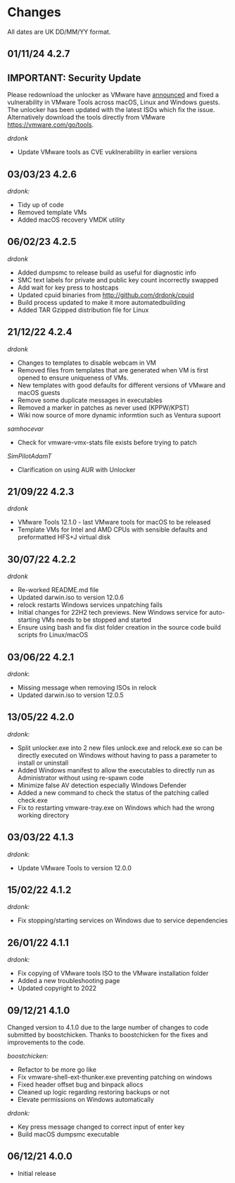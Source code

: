 # Changes

All dates are UK DD/MM/YY format.

## 01/11/24 4.2.7
## IMPORTANT: Security Update
Please redownload the unlocker as VMware have
[announced](https://www.vmware.com/security/advisories/VMSA-2023-0024.html) and fixed a vulnerability in
VMware Tools across macOS, Linux and Windows guests. The unlocker has been updated with the latest ISOs which fix the
issue. Alternatively download the tools directly from VMware https://vmware.com/go/tools.

_drdonk_
* Update VMware tools as CVE vuklnerability in earlier versions

## 03/03/23 4.2.6

_drdonk:_
* Tidy up of code
* Removed template VMs
* Added macOS recovery VMDK utility

## 06/02/23 4.2.5
_drdonk_
* Added dumpsmc to release build as useful for diagnostic info
* SMC text labels for private and public key count incorrectly swapped
* Add wait for key press to hostcaps
* Updated cpuid binaries from http://github.com/drdonk/cpuid
* Build process updated to make it more automatedbuilding
* Added TAR Gzipped distribution file for Linux 

## 21/12/22 4.2.4
_drdonk_
* Changes to templates to disable webcam in VM
* Removed files from templates that are generated when VM is first opened to ensure uniqueness of VMs.
* New templates with good defaults for different versions of VMware and macOS guests
* Remove some duplicate messages in executables
* Removed a marker in patches as never used (KPPW/KPST)
* Wiki now source of more dynamic informtion such as Ventura supoort

_samhocevar_
* Check for vmware-vmx-stats file exists before trying to patch

_SimPilotAdamT_
* Clarification on using AUR with Unlocker

## 21/09/22 4.2.3
_drdonk_
* VMware Tools 12.1.0 - last VMware tools for macOS to be released
* Template VMs for Intel and AMD CPUs with sensible defaults and preformatted HFS+J virtual disk

## 30/07/22 4.2.2
_drdonk_
* Re-worked README.md file
* Updated darwin.iso to version 12.0.6
* relock restarts Windows services unpatching fails
* Initial changes for 22H2 tech previews. New Windows service for auto-starting VMs needs to be stopped and started
* Ensure using bash and fix dist folder creation in the source code build scripts fro Linux/macOS

## 03/06/22 4.2.1
_drdonk_:
* Missing message when removing ISOs in relock
* Updated darwin.iso to version 12.0.5

## 13/05/22 4.2.0
_drdonk:_
* Split unlocker.exe into 2 new files unlock.exe and relock.exe so can be directly executed on Windows without 
having to pass a parameter to install or uninstall
* Added Windows manifest to allow the executables to directly run as Administrator without using re-spawn code 
* Minimize false AV detection especially Windows Defender
* Added a new command to check the status of the patching called check.exe
* Fix to restarting vmware-tray.exe on Windows which had the wrong working directory

## 03/03/22 4.1.3
_drdonk:_
* Update VMware Tools to version 12.0.0

## 15/02/22 4.1.2

_drdonk:_
* Fix stopping/starting services on Windows due to service dependencies

## 26/01/22 4.1.1

_drdonk:_
* Fix copying of VMware tools ISO to the VMware installation folder
* Added a new troubleshooting page
* Updated copyright to 2022

## 09/12/21 4.1.0

Changed version to 4.1.0 due to the large number of changes to code submitted by boostchicken. 
Thanks to boostchicken for the fixes and improvements to the code.

_boostchicken:_
* Refactor to be more go like
* Fix vmware-shell-ext-thunker.exe preventing patching on windows
* Fixed header offset bug and binpack allocs
* Cleaned up logic regarding restoring backups or not
* Elevate permissions on Windows automatically

_drdonk:_
* Key press message changed to correct input of enter key
* Build macOS dumpsmc executable

## 06/12/21 4.0.0
* Initial release
